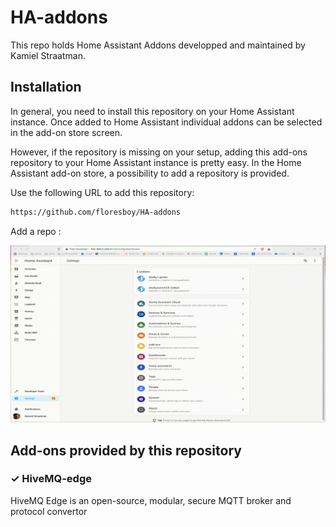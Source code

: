 # HA-addons
 This repo holds Home Assistant Addons developped and maintained by Kamiel Straatman.

## Installation

In general, you need to install this repository on your
Home Assistant instance. Once added to Home Assistant individual addons can be selected 
in the add-on store screen.


However, if the repository is missing on your setup, adding this add-ons
repository to your Home Assistant instance is pretty easy. In the
Home Assistant add-on store, a possibility to add a repository is provided.

Use the following URL to add this repository:

```txt
https://github.com/floresboy/HA-addons
```

Add a repo :



![alt text][logo]

[logo]: Media/AddHARepo.gif  "Logo Title Text 2"

## Add-ons provided by this repository

### &#10003; HiveMQ-edge
HiveMQ Edge is an open-source, modular, secure MQTT broker and protocol convertor
